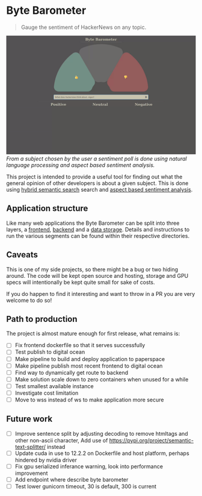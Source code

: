 # Byte Barometer

> Gauge the sentiment of HackerNews on any topic.

![Current UI of the Byte Barometer](/bytebarometer.gif?raw=true)
_From a subject chosen by the user a sentiment poll is done using natural language processing and aspect based sentiment analysis._

This project is intended to provide a useful tool for finding out what the general opinion of other developers is about a given subject. This is done using [hybrid semantic search](https://docs.pinecone.io/docs/hybrid-search) search and [aspect based sentiment analysis](https://github.com/yangheng95/PyABSA).

## Application structure

Like many web applications the Byte Barometer can be split into three layers, a [frontend](./frontend/README.md), [backend](./backend/README.md) and a [data storage](https://www.pinecone.io/). Details and instructions to run the various segments can be found within their respective directories.

## Caveats

This is one of my side projects, so there might be a bug or two hiding around. The code will be kept open source and hosting, storage and GPU specs will intentionally be kept quite small for sake of costs.

If you do happen to find it interesting and want to throw in a PR you are very welcome to do so!

## Path to production

The project is almost mature enough for first release, what remains is:

- [ ] Fix frontend dockerfile so that it serves successfully
- [ ] Test publish to digital ocean
- [ ] Make pipeline to build and deploy application to paperspace
- [ ] Make pipeline publish most recent frontend to digital ocean
- [ ] Find way to dynamically get route to backend
- [ ] Make solution scale down to zero containers when unused for a while
- [ ] Test smallest available instance
- [ ] Investigate cost limitation
- [ ] Move to wss instead of ws to make application more secure

## Future work

- [ ] Improve sentence split by adjusting decoding to remove htmltags and other non-ascii character, Add use of https://pypi.org/project/semantic-text-splitter/ instead
- [ ] Update cuda in use to 12.2.2 on Dockerfile and host platform, perhaps hindered by nvidia driver
- [ ] Fix gpu serialized inferance warning, look into performance improvement
- [ ] Add endpoint where describe byte barometer
- [ ] Test lower gunicorn timeout, 30 is default, 300 is current
